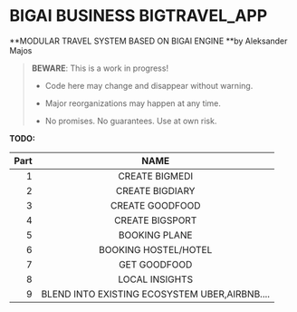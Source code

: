 # BIGAI BUSINESS BIGTRAVEL_APP

**MODULAR TRAVEL SYSTEM BASED ON BIGAI ENGINE **by Aleksander Majos

> **BEWARE**: This is a work in progress!
>
> * Code here may change and disappear without warning.
>
> * Major reorganizations may happen at any time.
>
> * No promises. No guarantees. Use at own risk.

**TODO:**

Part|                     NAME                      
---:|:---------------------------------------------:
1|                CREATE BIGMEDI                 |1
2|                CREATE BIGDIARY                |2
3|                CREATE GOODFOOD                |3
4|                CREATE BIGSPORT                |4
5|                 BOOKING PLANE                 |5
6|             BOOKING HOSTEL/HOTEL              |6
7|                 GET GOODFOOD                  |7
8|                LOCAL INSIGHTS                 |8
9| BLEND INTO EXISTING ECOSYSTEM UBER,AIRBNB.... |9
